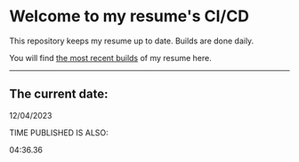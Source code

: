 # Welcome to my resume's CI/CD
This repository keeps my resume up to date. Builds are done daily.
  
You will find [the most recent builds](output/) of my resume here.
* * *
 
## The current date:  
 12/04/2023 
   
  
  
 TIME PUBLISHED IS ALSO: 
  
 04:36.36 
  
  
